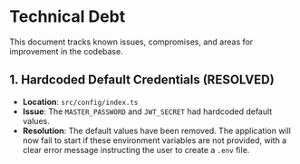 # Technical Debt

This document tracks known issues, compromises, and areas for improvement in the codebase.

## 1. Hardcoded Default Credentials (RESOLVED)

-   **Location**: `src/config/index.ts`
-   **Issue**: The `MASTER_PASSWORD` and `JWT_SECRET` had hardcoded default values.
-   **Resolution**: The default values have been removed. The application will now fail to start if these environment variables are not provided, with a clear error message instructing the user to create a `.env` file. 